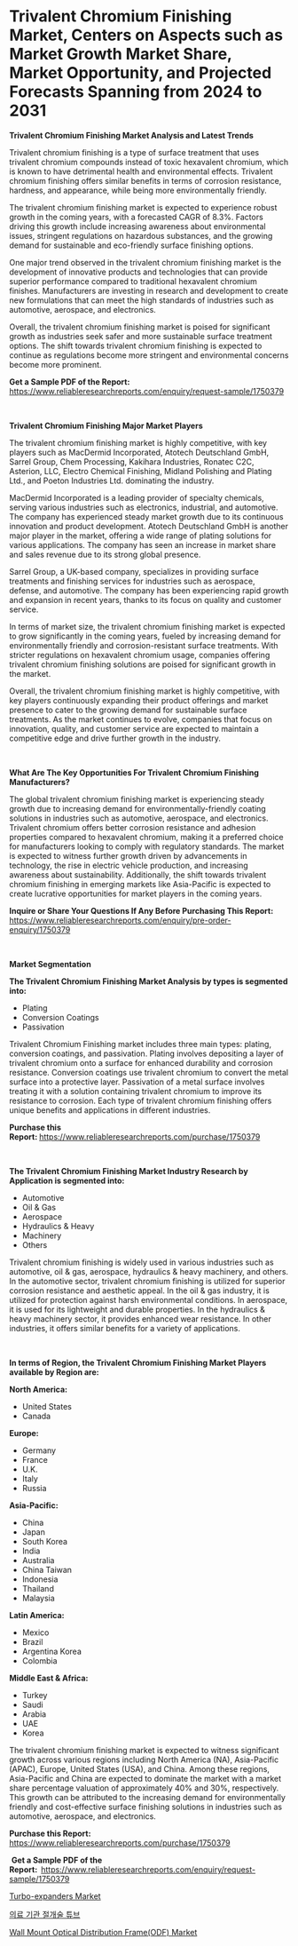 <p><h1>Trivalent Chromium Finishing Market, Centers on Aspects such as Market Growth Market Share, Market Opportunity, and Projected Forecasts Spanning from 2024 to 2031</h1></p><p><strong>Trivalent Chromium Finishing Market Analysis and Latest Trends</strong></p>
<p><p>Trivalent chromium finishing is a type of surface treatment that uses trivalent chromium compounds instead of toxic hexavalent chromium, which is known to have detrimental health and environmental effects. Trivalent chromium finishing offers similar benefits in terms of corrosion resistance, hardness, and appearance, while being more environmentally friendly.</p><p>The trivalent chromium finishing market is expected to experience robust growth in the coming years, with a forecasted CAGR of 8.3%. Factors driving this growth include increasing awareness about environmental issues, stringent regulations on hazardous substances, and the growing demand for sustainable and eco-friendly surface finishing options.</p><p>One major trend observed in the trivalent chromium finishing market is the development of innovative products and technologies that can provide superior performance compared to traditional hexavalent chromium finishes. Manufacturers are investing in research and development to create new formulations that can meet the high standards of industries such as automotive, aerospace, and electronics.</p><p>Overall, the trivalent chromium finishing market is poised for significant growth as industries seek safer and more sustainable surface treatment options. The shift towards trivalent chromium finishing is expected to continue as regulations become more stringent and environmental concerns become more prominent.</p></p>
<p><strong>Get a Sample PDF of the Report:&nbsp;</strong> <a href="https://www.reliableresearchreports.com/enquiry/request-sample/1750379">https://www.reliableresearchreports.com/enquiry/request-sample/1750379</a></p>
<p>&nbsp;</p>
<p><strong>Trivalent Chromium Finishing Major Market Players</strong></p>
<p><p>The trivalent chromium finishing market is highly competitive, with key players such as MacDermid Incorporated, Atotech Deutschland GmbH, Sarrel Group, Chem Processing, Kakihara Industries, Ronatec C2C, Asterion, LLC, Electro Chemical Finishing, Midland Polishing and Plating Ltd., and Poeton Industries Ltd. dominating the industry.</p><p>MacDermid Incorporated is a leading provider of specialty chemicals, serving various industries such as electronics, industrial, and automotive. The company has experienced steady market growth due to its continuous innovation and product development. Atotech Deutschland GmbH is another major player in the market, offering a wide range of plating solutions for various applications. The company has seen an increase in market share and sales revenue due to its strong global presence.</p><p>Sarrel Group, a UK-based company, specializes in providing surface treatments and finishing services for industries such as aerospace, defense, and automotive. The company has been experiencing rapid growth and expansion in recent years, thanks to its focus on quality and customer service.</p><p>In terms of market size, the trivalent chromium finishing market is expected to grow significantly in the coming years, fueled by increasing demand for environmentally friendly and corrosion-resistant surface treatments. With stricter regulations on hexavalent chromium usage, companies offering trivalent chromium finishing solutions are poised for significant growth in the market.</p><p>Overall, the trivalent chromium finishing market is highly competitive, with key players continuously expanding their product offerings and market presence to cater to the growing demand for sustainable surface treatments. As the market continues to evolve, companies that focus on innovation, quality, and customer service are expected to maintain a competitive edge and drive further growth in the industry.</p></p>
<p>&nbsp;</p>
<p><strong>What Are The Key Opportunities For Trivalent Chromium Finishing Manufacturers?</strong></p>
<p><p>The global trivalent chromium finishing market is experiencing steady growth due to increasing demand for environmentally-friendly coating solutions in industries such as automotive, aerospace, and electronics. Trivalent chromium offers better corrosion resistance and adhesion properties compared to hexavalent chromium, making it a preferred choice for manufacturers looking to comply with regulatory standards. The market is expected to witness further growth driven by advancements in technology, the rise in electric vehicle production, and increasing awareness about sustainability. Additionally, the shift towards trivalent chromium finishing in emerging markets like Asia-Pacific is expected to create lucrative opportunities for market players in the coming years.</p></p>
<p><strong>Inquire or Share Your Questions If Any Before Purchasing This Report:</strong> <a href="https://www.reliableresearchreports.com/enquiry/pre-order-enquiry/1750379">https://www.reliableresearchreports.com/enquiry/pre-order-enquiry/1750379</a></p>
<p>&nbsp;</p>
<p><strong>Market Segmentation</strong></p>
<p><strong>The Trivalent Chromium Finishing Market Analysis by types is segmented into:</strong></p>
<p><ul><li>Plating</li><li>Conversion Coatings</li><li>Passivation</li></ul></p>
<p><p>Trivalent Chromium Finishing market includes three main types: plating, conversion coatings, and passivation. Plating involves depositing a layer of trivalent chromium onto a surface for enhanced durability and corrosion resistance. Conversion coatings use trivalent chromium to convert the metal surface into a protective layer. Passivation of a metal surface involves treating it with a solution containing trivalent chromium to improve its resistance to corrosion. Each type of trivalent chromium finishing offers unique benefits and applications in different industries.</p></p>
<p><strong>Purchase this Report:&nbsp;</strong><a href="https://www.reliableresearchreports.com/purchase/1750379">https://www.reliableresearchreports.com/purchase/1750379</a></p>
<p>&nbsp;</p>
<p><strong>The Trivalent Chromium Finishing Market Industry Research by Application is segmented into:</strong></p>
<p><ul><li>Automotive</li><li>Oil & Gas</li><li>Aerospace</li><li>Hydraulics & Heavy</li><li>Machinery</li><li>Others</li></ul></p>
<p><p>Trivalent chromium finishing is widely used in various industries such as automotive, oil & gas, aerospace, hydraulics & heavy machinery, and others. In the automotive sector, trivalent chromium finishing is utilized for superior corrosion resistance and aesthetic appeal. In the oil & gas industry, it is utilized for protection against harsh environmental conditions. In aerospace, it is used for its lightweight and durable properties. In the hydraulics & heavy machinery sector, it provides enhanced wear resistance. In other industries, it offers similar benefits for a variety of applications.</p></p>
<p>&nbsp;</p>
<p><strong>In terms of Region, the Trivalent Chromium Finishing Market Players available by Region are:</strong></p>
<p>
    <p> <strong> North America: </strong>
        <ul>
            <li>United States</li>
            <li>Canada</li>
        </ul>
        </p> 
    <p> <strong> Europe: </strong>
        <ul>
            <li>Germany</li>
            <li>France</li>
            <li>U.K.</li>
            <li>Italy</li>
            <li>Russia</li>
        </ul>
        </p> 
    <p> <strong> Asia-Pacific: </strong>
        <ul>
            <li>China</li>
            <li>Japan</li>
            <li>South Korea</li>
            <li>India</li>
            <li>Australia</li>
            <li>China Taiwan</li>
            <li>Indonesia</li>
            <li>Thailand</li>
            <li>Malaysia</li>
        </ul>
        </p> 
    <p> <strong> Latin America: </strong>
        <ul>
            <li>Mexico</li>
            <li>Brazil</li>
            <li>Argentina Korea</li>
            <li>Colombia</li>
        </ul>
        </p> 
    <p> <strong> Middle East & Africa: </strong>
        <ul>
            <li>Turkey</li>
            <li>Saudi</li>
            <li>Arabia</li>
            <li>UAE</li>
            <li>Korea</li>
        </ul>
    </p>
    </p>
<p><p>The trivalent chromium finishing market is expected to witness significant growth across various regions including North America (NA), Asia-Pacific (APAC), Europe, United States (USA), and China. Among these regions, Asia-Pacific and China are expected to dominate the market with a market share percentage valuation of approximately 40% and 30%, respectively. This growth can be attributed to the increasing demand for environmentally friendly and cost-effective surface finishing solutions in industries such as automotive, aerospace, and electronics.</p></p>
<p><strong>Purchase this Report: </strong><a href="https://www.reliableresearchreports.com/purchase/1750379">https://www.reliableresearchreports.com/purchase/1750379</a></p>
<p>&nbsp;<strong>Get a Sample PDF of the Report:&nbsp;&nbsp;</strong><a href="https://www.reliableresearchreports.com/enquiry/request-sample/1750379">https://www.reliableresearchreports.com/enquiry/request-sample/1750379</a></p>
<p><strong></strong></p>
<p><p><a href="https://view.publitas.com/reportprime-1/decoding-the-turbo-expanders-market-a-deep-dive-into-the-latest-market-trends-market-segmentation-and-competitive-analysis/">Turbo-expanders Market</a></p><p><a href="https://github.com/jntpkh496620/Market-Research-Report-List-1/blob/main/8668881191818.md">의료 기관 절개술 튜브</a></p><p><a href="https://view.publitas.com/reportprime-1/wall-mount-optical-distribution-frame-odf-market-size-reflecting-a-forecast-till-2031-market-by-type-by-application-and-by-geography/">Wall Mount Optical Distribution Frame(ODF) Market</a></p></p>